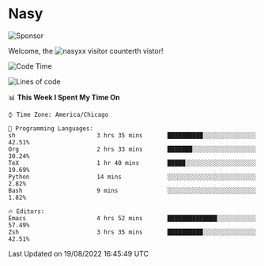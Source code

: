 # Nasy

<!--
<p align="center">
<img height="200" src="https://github-readme-stats.vercel.app/api?username=nasyxx&count_private=true&show_icons=true&theme=dracula&include_all_commits=true"/>
<img height="200" src="https://github-readme-stats.vercel.app/api/top-langs/?username=nasyxx&theme=dracula&hide=html,jupyter+notebook&count_private=true&show_icons=true"/>
</p>

  
----------------
-->

![Sponsor](https://img.shields.io/static/v1.svg?label=Sponsor&message=%E2%9D%A4&logo=GitHub&style=flat&color=pink)
 
Welcome, the ![nasyxx visitor counter](https://count.getloli.com/get/@nasyxx?theme=rule34)th vistor!
 
<!--START_SECTION:waka-->
![Code Time](http://img.shields.io/badge/Code%20Time-2%2C562%20hrs%202%20mins-blue)

![Lines of code](https://img.shields.io/badge/From%20Hello%20World%20I%27ve%20Written-5%20Million%20lines%20of%20code-blue)

📊 **This Week I Spent My Time On** 

```text
⌚︎ Time Zone: America/Chicago

💬 Programming Languages: 
sh                       3 hrs 35 mins       ██████████░░░░░░░░░░░░░░░   42.51% 
Org                      2 hrs 33 mins       ███████░░░░░░░░░░░░░░░░░░   30.24% 
TeX                      1 hr 40 mins        █████░░░░░░░░░░░░░░░░░░░░   19.69% 
Python                   14 mins             ░░░░░░░░░░░░░░░░░░░░░░░░░   2.82% 
Bash                     9 mins              ░░░░░░░░░░░░░░░░░░░░░░░░░   1.82%

🔥 Editors: 
Emacs                    4 hrs 52 mins       ██████████████░░░░░░░░░░░   57.49% 
Zsh                      3 hrs 35 mins       ██████████░░░░░░░░░░░░░░░   42.51%

```


 Last Updated on 19/08/2022 16:45:49 UTC
<!--END_SECTION:waka-->

<!-- ![visitors](https://visitor-badge.laobi.icu/badge?page_id=nasyxx.nasyxx) -->
